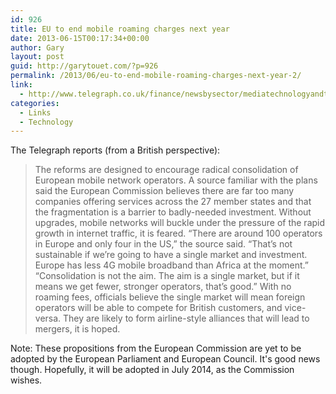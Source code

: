 ```yaml
---
id: 926
title: EU to end mobile roaming charges next year
date: 2013-06-15T00:17:34+00:00
author: Gary
layout: post
guid: http://garytouet.com/?p=926
permalink: /2013/06/eu-to-end-mobile-roaming-charges-next-year-2/
link:
  - http://www.telegraph.co.uk/finance/newsbysector/mediatechnologyandtelecoms/telecoms/10119159/EU-to-end-mobile-roaming-charges-next-year.html
categories:
  - Links
  - Technology
---
```

The Telegraph reports (from a British perspective):
<blockquote>The reforms are designed to encourage radical consolidation of European mobile network operators. A source familiar with the plans said the European Commission believes there are far too many companies offering services across the 27 member states and that the fragmentation is a barrier to badly-needed investment. Without upgrades, mobile networks will buckle under the pressure of the rapid growth in internet traffic, it is feared.
“There are around 100 operators in Europe and only four in the US,” the source said. “That’s not sustainable if we’re going to have a single market and investment. Europe has less 4G mobile broadband than Africa at the moment.”
“Consolidation is not the aim. The aim is a single market, but if it means we get fewer, stronger operators, that’s good.”
With no roaming fees, officials believe the single market will mean foreign operators will be able to compete for British customers, and vice-versa. They are likely to form airline-style alliances that will lead to mergers, it is hoped.</blockquote>

Note: These propositions from the European Commission are yet to be adopted by the European Parliament and European Council. It's good news though. Hopefully, it will be adopted in July 2014, as the Commission wishes.